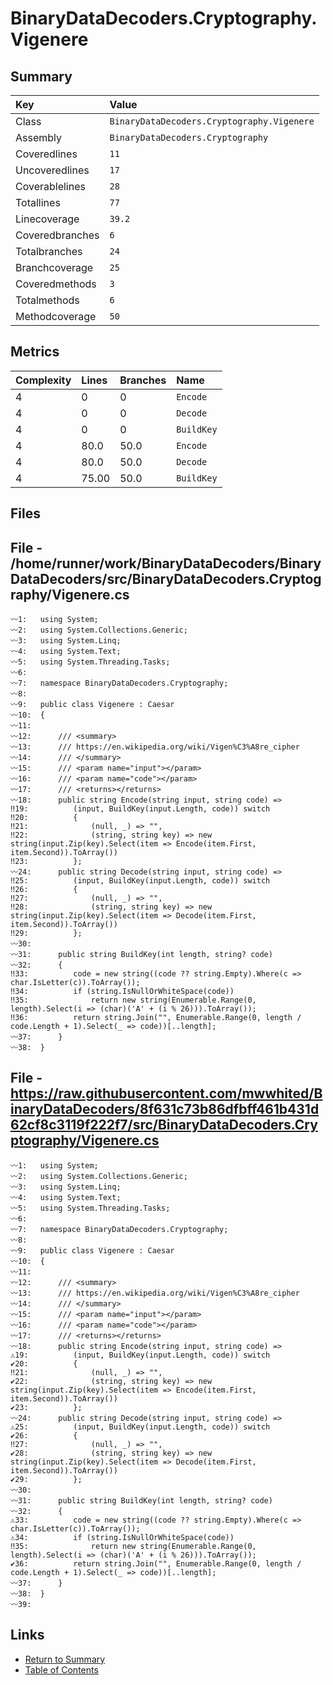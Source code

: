 ﻿# BinaryDataDecoders.Cryptography.Vigenere

## Summary

| Key             | Value                                      |
| :-------------- | :----------------------------------------- |
| Class           | `BinaryDataDecoders.Cryptography.Vigenere` |
| Assembly        | `BinaryDataDecoders.Cryptography`          |
| Coveredlines    | `11`                                       |
| Uncoveredlines  | `17`                                       |
| Coverablelines  | `28`                                       |
| Totallines      | `77`                                       |
| Linecoverage    | `39.2`                                     |
| Coveredbranches | `6`                                        |
| Totalbranches   | `24`                                       |
| Branchcoverage  | `25`                                       |
| Coveredmethods  | `3`                                        |
| Totalmethods    | `6`                                        |
| Methodcoverage  | `50`                                       |

## Metrics

| Complexity | Lines | Branches | Name       |
| :--------- | :---- | :------- | :--------- |
| 4          | 0     | 0        | `Encode`   |
| 4          | 0     | 0        | `Decode`   |
| 4          | 0     | 0        | `BuildKey` |
| 4          | 80.0  | 50.0     | `Encode`   |
| 4          | 80.0  | 50.0     | `Decode`   |
| 4          | 75.00 | 50.0     | `BuildKey` |

## Files

## File - /home/runner/work/BinaryDataDecoders/BinaryDataDecoders/src/BinaryDataDecoders.Cryptography/Vigenere.cs

```CSharp
〰1:   using System;
〰2:   using System.Collections.Generic;
〰3:   using System.Linq;
〰4:   using System.Text;
〰5:   using System.Threading.Tasks;
〰6:   
〰7:   namespace BinaryDataDecoders.Cryptography;
〰8:   
〰9:   public class Vigenere : Caesar
〰10:  {
〰11:  
〰12:      /// <summary>
〰13:      /// https://en.wikipedia.org/wiki/Vigen%C3%A8re_cipher
〰14:      /// </summary>
〰15:      /// <param name="input"></param>
〰16:      /// <param name="code"></param>
〰17:      /// <returns></returns>
〰18:      public string Encode(string input, string code) =>
‼19:          (input, BuildKey(input.Length, code)) switch
‼20:          {
‼21:              (null, _) => "",
‼22:              (string, string key) => new string(input.Zip(key).Select(item => Encode(item.First, item.Second)).ToArray())
‼23:          };
〰24:      public string Decode(string input, string code) =>
‼25:          (input, BuildKey(input.Length, code)) switch
‼26:          {
‼27:              (null, _) => "",
‼28:              (string, string key) => new string(input.Zip(key).Select(item => Decode(item.First, item.Second)).ToArray())
‼29:          };
〰30:  
〰31:      public string BuildKey(int length, string? code)
〰32:      {
‼33:          code = new string((code ?? string.Empty).Where(c => char.IsLetter(c)).ToArray());
‼34:          if (string.IsNullOrWhiteSpace(code))
‼35:              return new string(Enumerable.Range(0, length).Select(i => (char)('A' + (i % 26))).ToArray());
‼36:          return string.Join("", Enumerable.Range(0, length / code.Length + 1).Select(_ => code))[..length];
〰37:      }
〰38:  }
```

## File - https://raw.githubusercontent.com/mwwhited/BinaryDataDecoders/8f631c73b86dfbff461b431d62cf8c3119f222f7/src/BinaryDataDecoders.Cryptography/Vigenere.cs

```CSharp
〰1:   using System;
〰2:   using System.Collections.Generic;
〰3:   using System.Linq;
〰4:   using System.Text;
〰5:   using System.Threading.Tasks;
〰6:   
〰7:   namespace BinaryDataDecoders.Cryptography;
〰8:   
〰9:   public class Vigenere : Caesar
〰10:  {
〰11:  
〰12:      /// <summary>
〰13:      /// https://en.wikipedia.org/wiki/Vigen%C3%A8re_cipher
〰14:      /// </summary>
〰15:      /// <param name="input"></param>
〰16:      /// <param name="code"></param>
〰17:      /// <returns></returns>
〰18:      public string Encode(string input, string code) =>
⚠19:          (input, BuildKey(input.Length, code)) switch
✔20:          {
‼21:              (null, _) => "",
✔22:              (string, string key) => new string(input.Zip(key).Select(item => Encode(item.First, item.Second)).ToArray())
✔23:          };
〰24:      public string Decode(string input, string code) =>
⚠25:          (input, BuildKey(input.Length, code)) switch
✔26:          {
‼27:              (null, _) => "",
✔28:              (string, string key) => new string(input.Zip(key).Select(item => Decode(item.First, item.Second)).ToArray())
✔29:          };
〰30:  
〰31:      public string BuildKey(int length, string? code)
〰32:      {
⚠33:          code = new string((code ?? string.Empty).Where(c => char.IsLetter(c)).ToArray());
⚠34:          if (string.IsNullOrWhiteSpace(code))
‼35:              return new string(Enumerable.Range(0, length).Select(i => (char)('A' + (i % 26))).ToArray());
✔36:          return string.Join("", Enumerable.Range(0, length / code.Length + 1).Select(_ => code))[..length];
〰37:      }
〰38:  }
〰39:  
```

## Links

* [Return to Summary](Summary.md)
* [Table of Contents](../TOC.md)

